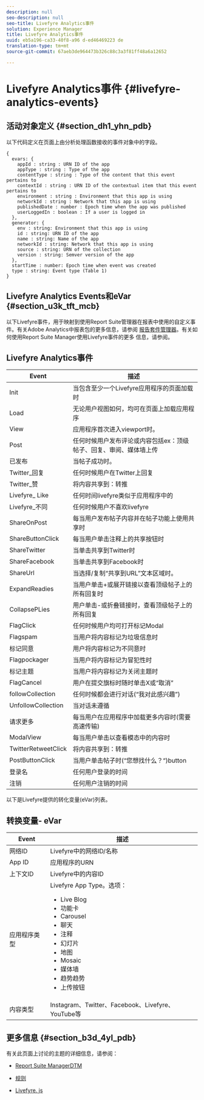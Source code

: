 ```yaml
---
description: null
seo-description: null
seo-title: Livefyre Analytics事件
solution: Experience Manager
title: Livefyre Analytics事件
uuid: eb5a196-ca33-40f8-a96 d-ed46469223 de
translation-type: tm+mt
source-git-commit: 67aeb3de964473b326c88c3a3f81ff48a6a12652

---
```



# Livefyre Analytics事件 {#livefyre-analytics-events}

## 活动对象定义 {#section_dh1_yhn_pdb}

以下代码定义在页面上由分析处理函数接收的事件对象中的字段。

```
{
  evars: {
    appId : string : URN ID of the app
    appType : string : Type of the app
    contentType : string : Type of the content that this event pertains to
    contextId : string : URN ID of the contextual item that this event pertains to
    environment : string : Environment that this app is using
    networkId : string : Network that this app is using
    publishedDate : number : Epoch time when the app was published
    userLoggedIn : boolean : If a user is logged in
  },
  generator: {
    env : string: Environment that this app is using
    id : string: URN ID of the app
    name : string: Name of the app
    networkId : string: Network that this app is using
    source : string: URN of the collection
    version : string: Semver version of the app
  },
  startTime : number: Epoch time when event was created
  type : string: Event type (Table 1)
}
```

## Livefyre Analytics Events和eVar {#section_u3k_tft_mcb}

以下Livefyre事件，用于映射到使用Report Suite管理器在报表中使用的自定义事件。有关Adobe Analytics中报表包的更多信息，请参阅 [报告套件管理器](https://marketing.adobe.com/resources/help/en_US/reference/report_suites_admin.html)。有关如何使用Report Suite Manager使用Livefyre事件的更多 [](../livefyre-analytics/c-use-livefyre-with-adobe-analytics.md#section_iks_kgd_4cb)信息，请参阅。

## Livefyre Analytics事件

| Event | 描述 |
|---|---|
| Init | 当包含至少一个Livefyre应用程序的页面加载时 |
| Load | 无论用户视图如何，均可在页面上加载应用程序 |
| View | 应用程序首次进入viewport时。 |
| Post | 任何时候用户发布评论或内容包括ex：顶级帖子、回复、审阅、媒体墙上传 |
| 已发布 | 当帖子成功时。 |
| Twitter_回复 | 任何时候用户在Twitter上回复 |
| Twitter_赞 | 将内容共享到：转推 |
| Livefyre_ Like | 任何时间livefyre类似于应用程序中的 |
| Livefyre_不同 | 任何时候用户不喜欢livefyre |
| ShareOnPost | 每当用户发布帖子内容并在帖子功能上使用共享时 |
| ShareButtonClick | 每当用户单击注释上的共享按钮时 |
| ShareTwitter | 当单击共享到Twitter时 |
| ShareFacebook | 当单击共享到Facebook时 |
| ShareUrl | 当选择/复制“共享到URL”文本区域时。 |
| ExpandReadies | 当用户单击+或展开链接以查看顶级帖子上的所有回复时 |
| CollapsePLies | 用户单击-或折叠链接时，查看顶级帖子上的所有回复 |
| FlagClick | 任何时候用户均可打开标记Modal |
| Flagspam | 当用户将内容标记为垃圾信息时 |
| 标记同意 | 用户将内容标记为不同意时 |
| Flagpockager | 当用户将内容标记为冒犯性时 |
| 标记主题 | 当用户将内容标记为关闭主题时 |
| FlagCancel | 用户在提交旗标时随时单击X或“取消” |
| followCollection | 任何时候都会进行对话(“我对此感兴趣”) |
| UnfollowCollection | 当对话未遵循 |
| 请求更多 | 每当用户在应用程序中加载更多内容时(需要高速传输) |
| ModalView | 每当用户单击以查看模态中的内容时 |
| TwitterRetweetClick | 将内容共享到：转推 |
| PostButtonClick | 当用户单击帖子时(“您想找什么？“)button |
| 登录名 | 任何用户登录的时间 |
| 注销 | 任何用户注销的时间 |

以下是Livefyre提供的转化变量(eVar)列表。

## 转换变量- eVar

| Event | 描述 |
|--- |--- |
| 网络ID | Livefyre中的网络ID/名称 |
| App ID | 应用程序的URN |
| 上下文ID | Livefyre中的内容ID |
| 应用程序类型 | Livefyre App Type。选项： <br><ul><li>Live Blog  </li><li> 功能卡</li><li>Carousel</li><li>聊天 </li><li>注释</li><li>幻灯片</li><li>地图</li><li>Mosaic</li><li>媒体墙</li><li>趋势趋势</li><li>上传按钮</li></ul> |
| 内容类型 | Instagram、Twitter、Facebook、Livefyre、YouTube等 |

## 更多信息 {#section_b3d_4yl_pdb}

有关此页面上讨论的主题的详细信息，请参阅：

* [Report Suite ManagerDTM](https://marketing.adobe.com/resources/help/en_US/reference/report_suites_admin.html)[](https://marketing.adobe.com/resources/help/en_US/livefyre/c_filmstrip_app.html)

* [规则](https://marketing.adobe.com/resources/help/en_US/dtm/rules.html)
* [Livefyre. js](/help/implementation/c-livefyre.js.md)
